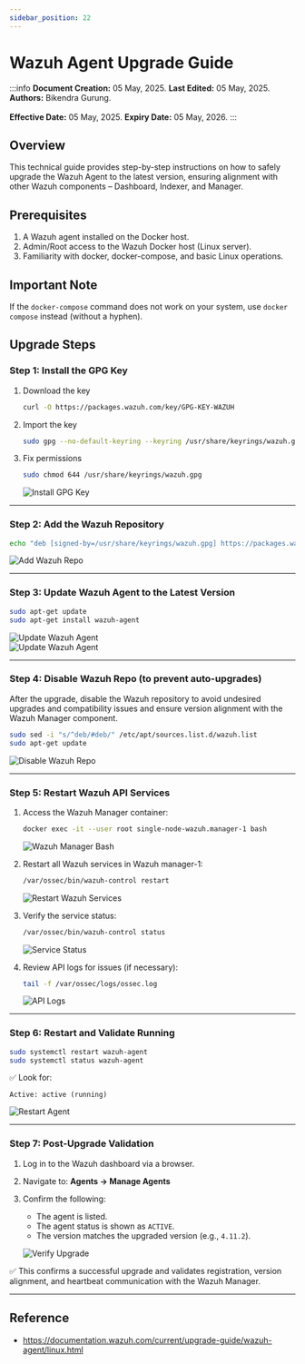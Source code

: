 ```yaml
---
sidebar_position: 22
---
```


# Wazuh Agent Upgrade Guide

:::info
**Document Creation:** 05 May, 2025. **Last Edited:** 05 May, 2025. **Authors:** Bikendra Gurung.
<br></br>**Effective Date:** 05 May, 2025. **Expiry Date:** 05 May, 2026.
:::

## Overview
This technical guide provides step-by-step instructions on how to safely upgrade the Wazuh Agent to the latest version, ensuring alignment with other Wazuh components – Dashboard, Indexer, and Manager.

## Prerequisites
1. A Wazuh agent installed on the Docker host.
2. Admin/Root access to the Wazuh Docker host (Linux server).
3. Familiarity with docker, docker-compose, and basic Linux operations.

## Important Note
If the `docker-compose` command does not work on your system, use `docker compose` instead (without a hyphen).

## Upgrade Steps

### Step 1: Install the GPG Key

1. Download the key  
   ```bash
   curl -O https://packages.wazuh.com/key/GPG-KEY-WAZUH
   ```

2. Import the key  
   ```bash
   sudo gpg --no-default-keyring --keyring /usr/share/keyrings/wazuh.gpg --import GPG-KEY-WAZUH
   ```

3. Fix permissions  
   ```bash
   sudo chmod 644 /usr/share/keyrings/wazuh.gpg
   ```
   ![Install GPG Key](./img-agent-upgrade/1_install-gpg-key.jpg)

---

### Step 2: Add the Wazuh Repository

   ```bash
   echo "deb [signed-by=/usr/share/keyrings/wazuh.gpg] https://packages.wazuh.com/4.x/apt/ stable main" | sudo tee -a /etc/apt/sources.list.d/wazuh.list
   ```
   ![Add Wazuh Repo](./img-agent-upgrade/2_add-wazuh-repo.jpg)

---

### Step 3: Update Wazuh Agent to the Latest Version

   ```bash
   sudo apt-get update
   sudo apt-get install wazuh-agent
   ```
   ![Update Wazuh Agent](./img-agent-upgrade/3_update-waazuh-agent-latest-version.jpg)<br/>
   ![Update Wazuh Agent](./img-agent-upgrade/4_update-waazuh-agent-latest-version.jpg)

---

### Step 4: Disable Wazuh Repo (to prevent auto-upgrades)

After the upgrade, disable the Wazuh repository to avoid undesired upgrades and compatibility issues and ensure version alignment with the Wazuh Manager component.

   ```bash
   sudo sed -i "s/^deb/#deb/" /etc/apt/sources.list.d/wazuh.list
   sudo apt-get update
   ```
   ![Disable Wazuh Repo](./img-agent-upgrade/5_disable-wazuh-repo.jpg)

---

### Step 5: Restart Wazuh API Services

1. Access the Wazuh Manager container:  
   ```bash
   docker exec -it --user root single-node-wazuh.manager-1 bash
   ```
   ![Wazuh Manager Bash](./img-agent-upgrade/6_wazuh-manager-bash.jpg)

2. Restart all Wazuh services in Wazuh manager-1:  
   ```bash
   /var/ossec/bin/wazuh-control restart
   ```
   ![Restart Wazuh Services](./img-agent-upgrade/7_wazuh-manager-services-restart.jpg)

3. Verify the service status:  
   ```bash
   /var/ossec/bin/wazuh-control status
   ```
   ![Service Status](./img-agent-upgrade/8_wazuh-manager-services-status.jpg)

4. Review API logs for issues (if necessary):  
   ```bash
   tail -f /var/ossec/logs/ossec.log
   ```
   ![API Logs](./img-agent-upgrade/9_check-api-logs.jpg)

---

### Step 6: Restart and Validate Running

   ```bash
   sudo systemctl restart wazuh-agent
   sudo systemctl status wazuh-agent
   ```

   ✅ Look for:  
   ```
   Active: active (running)
   ```
   ![Restart Agent](./img-agent-upgrade/10_restart-wazuh-validate-running.jpg)

---

### Step 7: Post-Upgrade Validation

1. Log in to the Wazuh dashboard via a browser.  
2. Navigate to: **Agents → Manage Agents**  
3. Confirm the following:
   - The agent is listed.
   - The agent status is shown as `ACTIVE`.
   - The version matches the upgraded version (e.g., `4.11.2`).
   
   ![Verify Upgrade](./img-agent-upgrade/11_verify-wazuh-successful-upgrade.jpg)

✅ This confirms a successful upgrade and validates registration, version alignment, and heartbeat communication with the Wazuh Manager.

---

## Reference

- https://documentation.wazuh.com/current/upgrade-guide/wazuh-agent/linux.html

